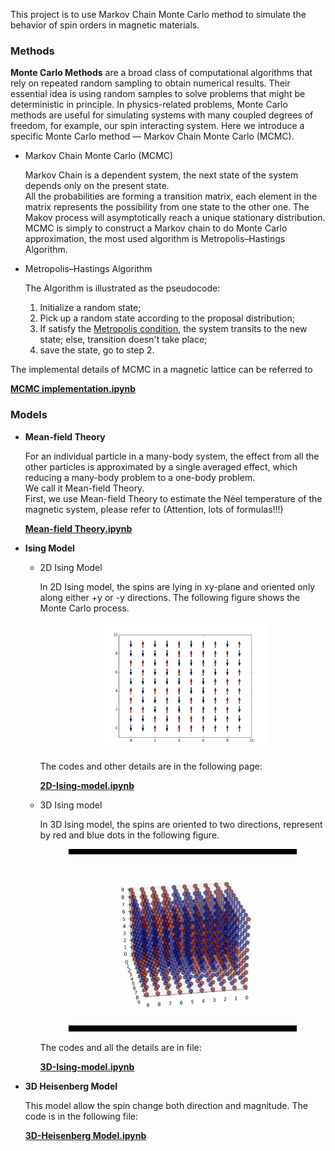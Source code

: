 This project is to use Markov Chain Monte Carlo method to simulate the behavior of spin orders in magnetic materials.

### Methods

**Monte Carlo Methods** are a broad class of computational algorithms that rely on repeated random sampling to obtain numerical results. Their essential idea is using random samples to solve problems that might be deterministic in principle. In physics-related problems, Monte Carlo methods are useful for simulating systems with many coupled degrees of freedom, for example, our spin interacting system. Here we introduce a specific Monte Carlo method — Markov Chain Monte Carlo (MCMC).

- Markov Chain Monte Carlo (MCMC) 

  Markov Chain is a dependent system, the next state of the system depends only on the present state.<br>
  All the probabilities are forming a transition matrix, each element in the matrix represents the possibility from one state to the other one. The Makov process will asymptotically reach a unique stationary distribution.<br>
  MCMC is simply to construct a Markov chain to do Monte Carlo approximation, the most used algorithm is Metropolis–Hastings Algorithm.

- Metropolis–Hastings Algorithm

  The Algorithm is illustrated as the pseudocode:
  1. Initialize a random state;<br>
  2. Pick up a random state according to the proposal distribution;<br>
  3. If satisfy the [Metropolis condition](https://en.wikipedia.org/wiki/Metropolis–Hastings_algorithm), the system transits to the new state; else, transition doesn't take place;<br>
  4. save the state, go to step 2.

The implemental details of MCMC in a magnetic lattice can be referred to

[**MCMC implementation.ipynb**](https://nbviewer.jupyter.org/github/RuihaoQiu/MC-Magnetic-Phase-Transition/blob/master/MCMC-implementation.ipynb)

### Models

- **Mean-field Theory**

  For an individual particle in a many-body system, the effect from all the other particles is approximated by a single averaged effect, which reducing a many-body problem to a one-body problem.<br>
  We call it Mean-field Theory.<br>
  First, we use Mean-field Theory to estimate the Néel temperature of the magnetic system, please refer to (Attention, lots of formulas!!!)

  [**Mean-field Theory.ipynb**](https://nbviewer.jupyter.org/github/RuihaoQiu/MC-Magnetic-Phase-Transition/blob/master/Mean-field-theory.ipynb)

- **Ising Model**

  - 2D Ising Model

    In 2D Ising model, the spins are lying in xy​-plane and oriented only along either +y​ or -y directions. The following figure shows the Monte Carlo process.

    <p align="center"><img src="data-and-images/2d_vector.gif" style="width: 60%; height: 50%"></p>

    The codes and other details are in the following page:

    [**2D-Ising-model.ipynb**](https://nbviewer.jupyter.org/github/RuihaoQIU/MC-Magnetic-Phase-Transition/blob/master/2D-Ising-model.ipynb)

  - 3D Ising model

    In 3D Ising model, the spins are oriented to two directions, represent by red and blue dots in the following figure.

    <p align="center"><img src="data-and-images/3d_points.gif" style="width:80%; height:30%"></p>
    
    The codes and all the details are in file:
    
    [**3D-Ising-model.ipynb**](https://nbviewer.jupyter.org/github/RuihaoQIU/MC-Magnetic-Phase-Transition/blob/master/3D-Ising-model.ipynb)

- **3D Heisenberg Model**

  This model allow the spin change both direction and magnitude. The code is in the following file:

  [**3D-Heisenberg Model.ipynb**](https://nbviewer.jupyter.org/github/RuihaoQIU/MC-Magnetic-Phase-Transition/blob/master/3D-Heisenberg-model.ipynb)

